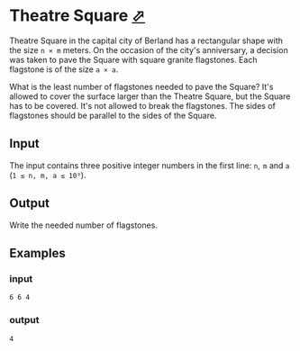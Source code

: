 # Theatre Square [⬀](https://codeforces.com/problemset/problem/1/A)

Theatre Square in the capital city of Berland has a rectangular shape with the size `n × m` meters. On the occasion of the city's anniversary, a decision was taken to pave the Square with square granite flagstones. Each flagstone is of the size `a × a`.

What is the least number of flagstones needed to pave the Square? It's allowed to cover the surface larger than the Theatre Square, but the Square has to be covered. It's not allowed to break the flagstones. The sides of flagstones should be parallel to the sides of the Square.

## Input

The input contains three positive integer numbers in the first line: `n`,  `m` and `a` (`1 ≤ n, m, a ≤ 10⁹`).

## Output

Write the needed number of flagstones.

## Examples

### input
```
6 6 4
```

### output
```
4
```
